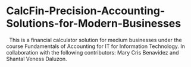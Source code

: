 # CalcFin-Precision-Accounting-Solutions-for-Modern-Businesses


 
This is a financial calculator solution for medium businesses under the course Fundamentals of Accounting for IT for Information Technology. In collaboration with the following contributors: Mary Cris Benavidez and Shantal Veness Daluzon.
